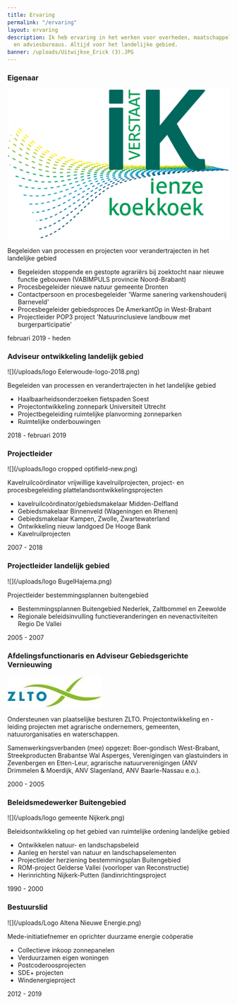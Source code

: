```yaml
---
title: Ervaring
permalink: "/ervaring"
layout: ervaring
description: Ik heb ervaring in het werken voor overheden, maatschappelijke organisaties
  en adviesbureaus. Altijd voor het landelijke gebied.
banner: /uploads/Uitwijkse_Erick (3).JPG
---
```

### Eigenaar

![](/uploads/ikverstaat-cropped.png)

Begeleiden van processen en projecten voor verandertrajecten in het landelijke gebied

* Begeleiden stoppende en gestopte agrariërs bij zoektocht naar nieuwe functie gebouwen (VABIMPULS provincie Noord-Brabant)
* Procesbegeleider nieuwe natuur gemeente Dronten
* Contactpersoon en procesbegeleider 'Warme sanering varkenshouderij Barneveld'
* Procesbegeleider gebiedsproces De AmerkantOp in West-Brabant
* Projectleider POP3 project 'Natuurinclusieve landbouw met burgerparticipatie'

februari 2019 - heden

### Adviseur ontwikkeling landelijk gebied

![](/uploads/logo Eelerwoude-logo-2018.png)

Begeleiden van processen en verandertrajecten in het landelijke gebied

* Haalbaarheidsonderzoeken fietspaden Soest
* Projectontwikkeling zonnepark Universiteit Utrecht
* Projectbegeleiding ruimtelijke planvorming zonneparken
* Ruimtelijke onderbouwingen

2018 - februari 2019

### Projectleider

![](/uploads/logo cropped optifield-new.png)

Kavelruilcoördinator vrijwillige kavelruilprojecten, project- en procesbegeleiding plattelandsontwikkelingsprojecten

* kavelruilcoördinator/gebiedsmakelaar Midden-Delfland
* Gebiedsmakelaar Binnenveld (Wageningen en Rhenen)
* Gebiedsmakelaar Kampen, Zwolle, Zwartewaterland
* Ontwikkeling nieuw landgoed De Hooge Bank
* Kavelruilprojecten

2007 - 2018

### Projectleider landelijk gebied

![](/uploads/logo BugelHajema.png)

Projectleider bestemmingsplannen buitengebied

* Bestemmingsplannen Buitengebied Nederlek, Zaltbommel en Zeewolde
* Regionale beleidsinvulling functieveranderingen en nevenactiviteiten Regio De Vallei

2005 - 2007

### Afdelingsfunctionaris en Adviseur Gebiedsgerichte Vernieuwing

![](/uploads/zlto-logo.jpg)

Ondersteunen van plaatselijke besturen ZLTO. Projectontwikkeling en -leiding projecten met agrarische ondernemers, gemeenten, natuurorganisaties en waterschappen.

Samenwerkingsverbanden (mee) opgezet: Boer-gondisch West-Brabant, Streekproducten Brabantse Wal Asperges, Verenigingen van glastuinders in Zevenbergen en Etten-Leur, agrarische natuurverenigingen (ANV Drimmelen & Moerdijk, ANV Slagenland, ANV Baarle-Nassau e.o.).

2000 - 2005

### Beleidsmedewerker Buitengebied

![](/uploads/logo gemeente Nijkerk.png)

Beleidsontwikkeling op het gebied van ruimtelijke ordening landelijke gebied

* Ontwikkelen natuur- en landschapsbeleid
* Aanleg en herstel van natuur en landschapselementen
* Projectleider herziening bestemmingsplan Buitengebied
* ROM-project Gelderse Vallei (voorloper van Reconstructie)
* Herinrichting Nijkerk-Putten (landinrichtingsproject

1990 - 2000

### Bestuurslid

![](/uploads/Logo Altena Nieuwe Energie.png)

Mede-initiatiefnemer en oprichter duurzame energie coöperatie

* Collectieve inkoop zonnepanelen
* Verduurzamen eigen woningen
* Postcoderoosprojecten
* SDE+ projecten
* Windenergieproject

2012 - 2019